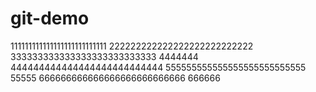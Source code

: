 # git-demo
111111111111111111111111111
222222222222222222222222222
333333333333333333333333333
4444444
444444444444444444444444444
555555555555555555555555555
55555
666666666666666666666666666
666666
